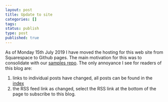 ```yaml
---
layout: post
title: Update to site
categories: []
tags: 
status: publish
type: post
published: true
---
```


As of Monday 15th July 2019 I have moved the hosting for this web site from Squarespace to Github pages.  The main motivation for this was to consolidate with our [samples repo](https://github.com/content-manager-sdk/Community).  The only annoyance I see for readers of this blog are:
 1. links to individual posts have changed, all posts can be found in the [index](/tag/archive/)
 2. the RSS feed link as changed, select the RSS link at the bottom of the page to subscribe to this blog.
